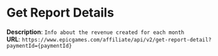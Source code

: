 # Get Report Details

**Description**: `Info about the revenue created for each month` \
**URL**: `https://www.epicgames.com/affiliate/api/v2/get-report-detail?paymentId={paymentId}`
